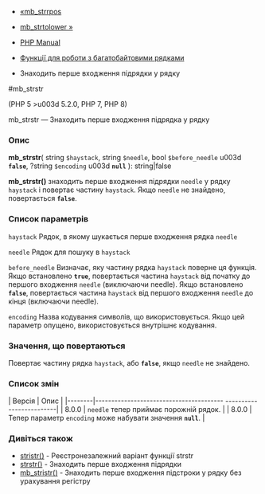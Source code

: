 - [«mb_strrpos](function.mb-strrpos.md)
- [mb_strtolower »](function.mb-strtolower.md)

- [PHP Manual](index.md)
- [Функції для роботи з багатобайтовими рядками](ref.mbstring.md)
- Знаходить перше входження підрядки у рядку

#mb_strstr

(PHP 5 \>u003d 5.2.0, PHP 7, PHP 8)

mb_strstr — Знаходить перше входження підрядка у рядку

### Опис

**mb_strstr**(
string `$haystack`,
string `$needle`,
bool `$before_needle` u003d **`false`**,
?string `$encoding` u003d **`null`**
): string\|false

**mb_strstr()** знаходить перше входження підрядки `needle` у рядку
`haystack` і повертає частину `haystack`. Якщо `needle` не знайдено,
повертається **`false`**.

### Список параметрів

`haystack`
Рядок, в якому шукається перше входження рядка `needle`

`needle`
Рядок для пошуку в `haystack`

`before_needle`
Визначає, яку частину рядка `haystack` поверне ця функція. Якщо
встановлено **`true`**, повертається частина `haystack` від початку до
першого входження `needle` (виключаючи needle). Якщо встановлено
**`false`**, повертається частина `haystack` від першого входження `needle`
до кінця (включаючи needle).

`encoding`
Назва кодування символів, що використовується. Якщо цей параметр опущено,
використовується внутрішнє кодування.

### Значення, що повертаються

Повертає частину рядка `haystack`, або **`false`**, якщо `needle` не
знайдено.

### Список змін

| Версія | Опис |
|--------|---------------------------------------- -------------------------|
| 8.0.0 | `needle` тепер приймає порожній рядок. |
| 8.0.0 | Тепер параметр `encoding` може набувати значення **`null`**. |

### Дивіться також

- [stristr()](function.stristr.md) - Реєстронезалежний варіант
функції strstr
- [strstr()](function.strstr.md) - Знаходить перше входження
підрядки
- [mb_stristr()](function.mb-stristr.md) - Знаходить перше входження
підстроки у рядку без урахування регістру
